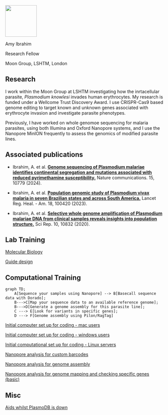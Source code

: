 <!--# amyibrahim.github.io -->
<!-- This is commented out. -->

<img src="https://github.com/amyibrahim/amyibrahim.github.io/assets/35772608/06aaf2af-f043-4a38-9f15-b09080f91576" width="100" height="100">

Amy Ibrahim

Research Fellow

Moon Group, LSHTM, London


## Research

I work within the Moon Group at LSHTM investigating how the inrtacellular parasite, _Plasmodium knowlesi_ invades human erythrocytes. My research is funded under a Wellcome Trust Discovery Award. I use CRISPR-Cas9 based genome editing to target known and unknown genes associated with erythrocyte invasion and investigate parasite phenotypes. 

Previously, I have worked on whole genomoe sequencing for malaria parasites, using both Illumina and Oxford Nanopore systems, and I use the Nanopore MinION frequently to assess the genomics of modified parasite lines.

## Associated publications

- Ibrahim, A. et al. **[Genome sequencing of Plasmodium malariae identifies continental segregation and mutations associated with reduced pyrimethamine susceptibility.](https://www.nature.com/articles/s41467-024-55102-3)** Nature communications. 15, 10779 (2024).

- Ibrahim, A. et al. **[Population genomic study of Plasmodium vivax malaria in seven Brazilian states and across South America.](https://www.thelancet.com/journals/lanam/article/PIIS2667-193X(22)00237-X/fulltext)** Lancet Reg. Heal. - Am. 18, 100420 (2023).

- Ibrahim, A. et al. **[Selective whole genome amplification of Plasmodium malariae DNA from clinical samples reveals insights into population structure.](https://www.nature.com/articles/s41598-020-67568-4)** Sci Rep. 10, 10832 (2020). 

## Lab Training
[Molecular Biology](./Molecular_biology.html) 

[Guide design](./Guides.html) 

## Computational Training

```mermaid
graph TD;
    A[Sequence your samples using Nanopore] --> B[Basecall sequence data with Dorado];
    B--->C[Map your sequence data to an available reference genome];
    B--->D[Generate a genome assembly for this parasite line];
    C ---> E[Look for variants in specific genes];
    D ---> F[Genome assembly using Pilon/RagTag]
```

[Initial computer set up for coding - mac users](./Computational_setup_mac.md)

[Initial computer set up for coding - windows users](./Computational_setup_windows.md)

[Initial computational set up for coding - Linux servers](./computational_setup_Linux_server.md)

[Nanopore analysis for custom barcodes](./Nanopore_analysis_barcodes.md) 

[Nanopore analysis for genome assembly](./Nanopore_analysis_genome_assembly.html/)

[Nanopore analysis for genome mapping and checking specific genes (basic)](./Nanopore_analysis_mapping_gene_check.md/)



## Misc
[Aids whilst PlasmoDB is down](./PlasmoDB_aids.html/)


